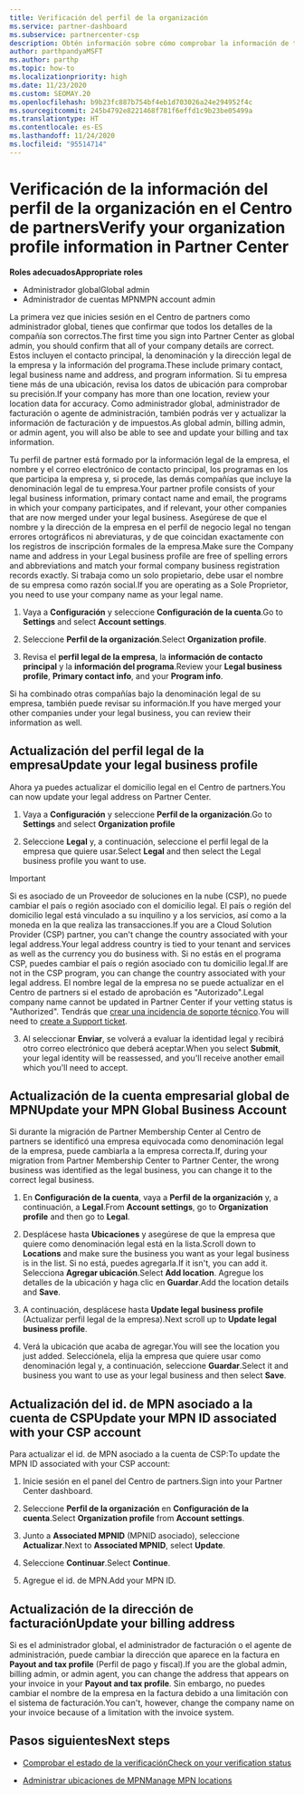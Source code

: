 ```yaml
---
title: Verificación del perfil de la organización
ms.service: partner-dashboard
ms.subservice: partnercenter-csp
description: Obtén información sobre cómo comprobar la información de tu empresa, como el contacto principal, la dirección y la información del programa. También puedes actualizar el domicilio legal y la dirección de facturación.
author: parthpandyaMSFT
ms.author: parthp
ms.topic: how-to
ms.localizationpriority: high
ms.date: 11/23/2020
ms.custom: SEOMAY.20
ms.openlocfilehash: b9b23fc887b754bf4eb1d703026a24e294952f4c
ms.sourcegitcommit: 245b4792e8221468f781f6effd1c9b23be05499a
ms.translationtype: HT
ms.contentlocale: es-ES
ms.lasthandoff: 11/24/2020
ms.locfileid: "95514714"
---
```

# <a name="verify-your-organization-profile-information-in-partner-center"></a><span data-ttu-id="5cb3f-104">Verificación de la información del perfil de la organización en el Centro de partners</span><span class="sxs-lookup"><span data-stu-id="5cb3f-104">Verify your organization profile information in Partner Center</span></span>

<span data-ttu-id="5cb3f-105">**Roles adecuados**</span><span class="sxs-lookup"><span data-stu-id="5cb3f-105">**Appropriate roles**</span></span>

- <span data-ttu-id="5cb3f-106">Administrador global</span><span class="sxs-lookup"><span data-stu-id="5cb3f-106">Global admin</span></span>
- <span data-ttu-id="5cb3f-107">Administrador de cuentas MPN</span><span class="sxs-lookup"><span data-stu-id="5cb3f-107">MPN account admin</span></span>

<span data-ttu-id="5cb3f-108">La primera vez que inicies sesión en el Centro de partners como administrador global, tienes que confirmar que todos los detalles de la compañía son correctos.</span><span class="sxs-lookup"><span data-stu-id="5cb3f-108">The first time you sign into Partner Center as global admin, you should confirm that all of your company details are correct.</span></span> <span data-ttu-id="5cb3f-109">Estos incluyen el contacto principal, la denominación y la dirección legal de la empresa y la información del programa.</span><span class="sxs-lookup"><span data-stu-id="5cb3f-109">These include primary contact, legal business name and address, and program information.</span></span> <span data-ttu-id="5cb3f-110">Si tu empresa tiene más de una ubicación, revisa los datos de ubicación para comprobar su precisión.</span><span class="sxs-lookup"><span data-stu-id="5cb3f-110">If your company has more than one location, review your location data for accuracy.</span></span> <span data-ttu-id="5cb3f-111">Como administrador global, administrador de facturación o agente de administración, también podrás ver y actualizar la información de facturación y de impuestos.</span><span class="sxs-lookup"><span data-stu-id="5cb3f-111">As global admin, billing admin, or admin agent, you will also be able to see and update your billing and tax information.</span></span>

<span data-ttu-id="5cb3f-112">Tu perfil de partner está formado por la información legal de la empresa, el nombre y el correo electrónico de contacto principal, los programas en los que participa la empresa y, si procede, las demás compañías que incluye la denominación legal de tu empresa.</span><span class="sxs-lookup"><span data-stu-id="5cb3f-112">Your partner profile consists of your legal business information, primary contact name and email, the programs in which your company participates, and if relevant, your other companies that are now merged under your legal business.</span></span> <span data-ttu-id="5cb3f-113">Asegúrese de que el nombre y la dirección de la empresa en el perfil de negocio legal no tengan errores ortográficos ni abreviaturas, y de que coincidan exactamente con los registros de inscripción formales de la empresa.</span><span class="sxs-lookup"><span data-stu-id="5cb3f-113">Make sure the Company name and address in your Legal business profile are free of spelling errors and abbreviations and match your formal company business registration records exactly.</span></span> <span data-ttu-id="5cb3f-114">Si trabaja como un solo propietario, debe usar el nombre de su empresa como razón social.</span><span class="sxs-lookup"><span data-stu-id="5cb3f-114">If you are operating as a Sole Proprietor, you need to use your company name as your legal name.</span></span>

1. <span data-ttu-id="5cb3f-115">Vaya a **Configuración** y seleccione **Configuración de la cuenta**.</span><span class="sxs-lookup"><span data-stu-id="5cb3f-115">Go to **Settings** and select **Account settings**.</span></span>
 
1. <span data-ttu-id="5cb3f-116">Seleccione **Perfil de la organización**.</span><span class="sxs-lookup"><span data-stu-id="5cb3f-116">Select **Organization profile**.</span></span> 

2. <span data-ttu-id="5cb3f-117">Revisa el **perfil legal de la empresa**, la **información de contacto principal** y la **información del programa**.</span><span class="sxs-lookup"><span data-stu-id="5cb3f-117">Review your **Legal business profile**, **Primary contact info**, and your **Program info**.</span></span>

<span data-ttu-id="5cb3f-118">Si ha combinado otras compañías bajo la denominación legal de su empresa, también puede revisar su información.</span><span class="sxs-lookup"><span data-stu-id="5cb3f-118">If you have merged your other companies under your legal business, you can review their information as well.</span></span> 

## <a name="update-your-legal-business-profile"></a><span data-ttu-id="5cb3f-119">Actualización del perfil legal de la empresa</span><span class="sxs-lookup"><span data-stu-id="5cb3f-119">Update your legal business profile</span></span>

<span data-ttu-id="5cb3f-120">Ahora ya puedes actualizar el domicilio legal en el Centro de partners.</span><span class="sxs-lookup"><span data-stu-id="5cb3f-120">You can now update your legal address on Partner Center.</span></span>

1. <span data-ttu-id="5cb3f-121">Vaya a **Configuración** y seleccione **Perfil de la organización**.</span><span class="sxs-lookup"><span data-stu-id="5cb3f-121">Go to **Settings** and select **Organization profile**</span></span>


2. <span data-ttu-id="5cb3f-122">Seleccione **Legal** y, a continuación, seleccione el perfil legal de la empresa que quiere usar.</span><span class="sxs-lookup"><span data-stu-id="5cb3f-122">Select **Legal**  and then select the Legal business profile you want to use.</span></span>

>[!Important]
><span data-ttu-id="5cb3f-123">Si es asociado de un Proveedor de soluciones en la nube (CSP), no puede cambiar el país o región asociado con el domicilio legal. El país o región del domicilio legal está vinculado a su inquilino y a los servicios, así como a la moneda en la que realiza las transacciones.</span><span class="sxs-lookup"><span data-stu-id="5cb3f-123">If you are a Cloud Solution Provider (CSP) partner, you can't change the country associated with your legal address.Your legal address country is tied to your tenant and services as well as the currency you do business with.</span></span> <span data-ttu-id="5cb3f-124">Si no estás en el programa CSP, puedes cambiar el país o región asociado con tu domicilio legal.</span><span class="sxs-lookup"><span data-stu-id="5cb3f-124">If are not in the CSP program, you can change the country associated with your legal address.</span></span> <span data-ttu-id="5cb3f-125">El nombre legal de la empresa no se puede actualizar en el Centro de partners si el estado de aprobación es "Autorizado".</span><span class="sxs-lookup"><span data-stu-id="5cb3f-125">Legal company name cannot be updated in Partner Center if your vetting status is "Authorized".</span></span> <span data-ttu-id="5cb3f-126">Tendrás que [crear una incidencia de soporte técnico](https://partner.microsoft.com/dashboard/support/csp/servicerequests/create?stage=2&topicid=eb74583c-61b3-2124-bffc-00920e0ae772).</span><span class="sxs-lookup"><span data-stu-id="5cb3f-126">You will need to [create a Support ticket](https://partner.microsoft.com/dashboard/support/csp/servicerequests/create?stage=2&topicid=eb74583c-61b3-2124-bffc-00920e0ae772).</span></span>

3. <span data-ttu-id="5cb3f-127">Al seleccionar **Enviar**, se volverá a evaluar la identidad legal y recibirá otro correo electrónico que deberá aceptar.</span><span class="sxs-lookup"><span data-stu-id="5cb3f-127">When you select **Submit**, your legal identity will be reassessed, and you'll receive another email which you'll need to accept.</span></span>

## <a name="update-your-mpn-global-business-account"></a><span data-ttu-id="5cb3f-128">Actualización de la cuenta empresarial global de MPN</span><span class="sxs-lookup"><span data-stu-id="5cb3f-128">Update your MPN Global Business Account</span></span>

<span data-ttu-id="5cb3f-129">Si durante la migración de Partner Membership Center al Centro de partners se identificó una empresa equivocada como denominación legal de la empresa, puede cambiarla a la empresa correcta.</span><span class="sxs-lookup"><span data-stu-id="5cb3f-129">If, during your migration from Partner Membership Center to Partner Center, the wrong business was identified as the legal business, you can change it to the correct legal business.</span></span>

1. <span data-ttu-id="5cb3f-130">En **Configuración de la cuenta**, vaya a **Perfil de la organización** y, a continuación, a **Legal**.</span><span class="sxs-lookup"><span data-stu-id="5cb3f-130">From **Account settings**, go to **Organization profile** and then go to **Legal**.</span></span>

1.  <span data-ttu-id="5cb3f-131">Desplácese hasta **Ubicaciones** y asegúrese de que la empresa que quiere como denominación legal está en la lista.</span><span class="sxs-lookup"><span data-stu-id="5cb3f-131">Scroll down to **Locations** and make sure the business you want as your legal business is in the list.</span></span> <span data-ttu-id="5cb3f-132">Si no está, puedes agregarla.</span><span class="sxs-lookup"><span data-stu-id="5cb3f-132">If it isn't, you can add it.</span></span> <span data-ttu-id="5cb3f-133">Selecciona **Agregar ubicación**.</span><span class="sxs-lookup"><span data-stu-id="5cb3f-133">Select **Add location**.</span></span> <span data-ttu-id="5cb3f-134">Agregue los detalles de la ubicación y haga clic en **Guardar**.</span><span class="sxs-lookup"><span data-stu-id="5cb3f-134">Add the location details and **Save**.</span></span>

2. <span data-ttu-id="5cb3f-135">A continuación, desplácese hasta **Update legal business profile** (Actualizar perfil legal de la empresa).</span><span class="sxs-lookup"><span data-stu-id="5cb3f-135">Next scroll up to **Update legal business profile**.</span></span>

3. <span data-ttu-id="5cb3f-136">Verá la ubicación que acaba de agregar.</span><span class="sxs-lookup"><span data-stu-id="5cb3f-136">You will see the location you just added.</span></span> <span data-ttu-id="5cb3f-137">Selecciónela, elija la empresa que quiere usar como denominación legal y, a continuación, seleccione **Guardar**.</span><span class="sxs-lookup"><span data-stu-id="5cb3f-137">Select it and business you want to use as your legal business and then select **Save**.</span></span>

## <a name="update-your-mpn-id-associated-with-your-csp-account"></a><span data-ttu-id="5cb3f-138">Actualización del id. de MPN asociado a la cuenta de CSP</span><span class="sxs-lookup"><span data-stu-id="5cb3f-138">Update your MPN ID associated with your CSP account</span></span>

<span data-ttu-id="5cb3f-139">Para actualizar el id. de MPN asociado a la cuenta de CSP:</span><span class="sxs-lookup"><span data-stu-id="5cb3f-139">To update the MPN ID associated with your CSP account:</span></span>

1. <span data-ttu-id="5cb3f-140">Inicie sesión en el panel del Centro de partners.</span><span class="sxs-lookup"><span data-stu-id="5cb3f-140">Sign into your Partner Center dashboard.</span></span>
 
1. <span data-ttu-id="5cb3f-141">Seleccione **Perfil de la organización** en **Configuración de la cuenta**.</span><span class="sxs-lookup"><span data-stu-id="5cb3f-141">Select **Organization profile** from **Account settings**.</span></span>

1. <span data-ttu-id="5cb3f-142">Junto a **Associated MPNID** (MPNID asociado), seleccione **Actualizar**.</span><span class="sxs-lookup"><span data-stu-id="5cb3f-142">Next to **Associated MPNID**, select **Update**.</span></span>
 
1. <span data-ttu-id="5cb3f-143">Seleccione **Continuar**.</span><span class="sxs-lookup"><span data-stu-id="5cb3f-143">Select **Continue**.</span></span>
 
1. <span data-ttu-id="5cb3f-144">Agregue el id. de MPN.</span><span class="sxs-lookup"><span data-stu-id="5cb3f-144">Add your MPN ID.</span></span>


## <a name="update-your-billing-address"></a><span data-ttu-id="5cb3f-145">Actualización de la dirección de facturación</span><span class="sxs-lookup"><span data-stu-id="5cb3f-145">Update your billing address</span></span>

<span data-ttu-id="5cb3f-146">Si es el administrador global, el administrador de facturación o el agente de administración, puede cambiar la dirección que aparece en la factura en **Payout and tax profile** (Perfil de pago y fiscal).</span><span class="sxs-lookup"><span data-stu-id="5cb3f-146">If you are the global admin, billing admin, or admin agent, you can change the address that appears on your invoice in your **Payout and tax profile**.</span></span> <span data-ttu-id="5cb3f-147">Sin embargo, no puedes cambiar el nombre de la empresa en la factura debido a una limitación con el sistema de facturación.</span><span class="sxs-lookup"><span data-stu-id="5cb3f-147">You can't, however, change the company name on your invoice because of a limitation with the invoice system.</span></span>

## <a name="next-steps"></a><span data-ttu-id="5cb3f-148">Pasos siguientes</span><span class="sxs-lookup"><span data-stu-id="5cb3f-148">Next steps</span></span>


- [<span data-ttu-id="5cb3f-149">Comprobar el estado de la verificación</span><span class="sxs-lookup"><span data-stu-id="5cb3f-149">Check on your verification status</span></span>](verification-responses.md)
 
- [<span data-ttu-id="5cb3f-150">Administrar ubicaciones de MPN</span><span class="sxs-lookup"><span data-stu-id="5cb3f-150">Manage MPN locations</span></span>](manage-locations.md)



